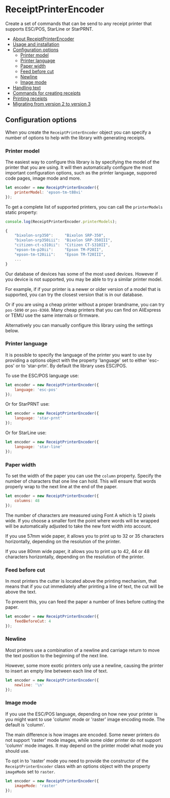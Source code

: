 # ReceiptPrinterEncoder

Create a set of commands that can be send to any receipt printer that supports ESC/POS, StarLine or StarPRNT.

- [About ReceiptPrinterEncoder](../README.md)
- [Usage and installation](usage.md)
- [Configuration options](configuration.md)
  - [Printer model](#printer-model)
  - [Printer language](#printer-language)
  - [Paper width](#paper-width)
  - [Feed before cut](#feed-before-cut)
  - [Newline](#newline)
  - [Image mode](#image-mode)
- [Handling text](text.md)
- [Commands for creating receipts](commands.md)
- [Printing receipts](printing.md)
- [Migrating from version 2 to version 3](changes.md)

## Configuration options

When you create the `ReceiptPrinterEncoder` object you can specify a number of options to help with the library with generating receipts. 


### Printer model

The easiest way to configure this library is by specifying the model of the printer that you are using. It will then automatically configure the most important configuration options, such as the printer language, suppored code pages, image mode and more.

```js
let encoder = new ReceiptPrinterEncoder({ 
    printerModel: 'epson-tm-t88vi'
});
```

To get a complete list of supported printers, you can call the `printerModels` static property:

```js
console.log(ReceiptPrinterEncoder.printerModels);

{
    "bixolon-srp350":     "Bixolon SRP-350",
    "bixolon-srp350iii":  "Bixolon SRP-350III",
    "citizen-ct-s310ii":  "Citizen CT-S310II",
    "epson-tm-p20ii":     "Epson TM-P20II",
    "epson-tm-t20iii":    "Epson TM-T20III",
    ...
}
```

Our database of devices has some of the most used devices. However if you device is not supported, you may be able to try a similar printer model. 

For example, if if your printer is a newer or older version of a model that is supported, you can try the closest version that is in our database.

Or if you are using a cheap printer without a proper brandname, you can try `pos-5890` or `pos-8360`. Many cheap printers that you can find on AliExpress or TEMU use the same internals or firmware. 

Alternatively you can manually configure this library using the settings below.


### Printer language

It is possible to specify the language of the printer you want to use by providing a options object with the property 'language' set to either 'esc-pos' or to 'star-prtn'. By default the library uses ESC/POS.

To use the ESC/POS language use:

```js
let encoder = new ReceiptPrinterEncoder({ 
    language: 'esc-pos'
});
```

Or for StarPRNT use:

```js
let encoder = new ReceiptPrinterEncoder({ 
    language: 'star-prnt'
});
```

Or for StarLine use:

```js
let encoder = new ReceiptPrinterEncoder({ 
    language: 'star-line'
});
```

### Paper width

To set the width of the paper you can use the `column` property. Specify the number of characters that one line can hold. This will ensure that words properly wrap to the next line at the end of the paper. 

```js
let encoder = new ReceiptPrinterEncoder({
    columns: 48
});
```

The number of characters are measured using Font A which is 12 pixels wide. If you choose a smaller font the point where words will be wrapped will be automatically adjusted to take the new font width into account.

If you use 57mm wide paper, it allows you to print up to 32 or 35 characters horizontally, depending on the resolution of the printer.

If you use 80mm wide paper, it allows you to print up to 42, 44 or 48 characters horizontally, depending on the resolution of the printer.

### Feed before cut

In most printers the cutter is located above the printing mechanism, that means that if you cut immediately after printing a line of text, the cut will be above the text. 

To prevent this, you can feed the paper a number of lines before cutting the paper.

```js
let encoder = new ReceiptPrinterEncoder({
    feedBeforeCut: 4
});
```

### Newline

Most printers use a combination of a newline and carriage return to move the text position to the beginning of the next line. 

However, some more exotic printers only use a newline, causing the printer to insert an empty line between each line of text.

```js
let encoder = new ReceiptPrinterEncoder({
    newline: '\n'
});
```

### Image mode

If you use the ESC/POS language, depending on how new your printer is you might want to use 'column' mode or 'raster' image encoding mode. The default is 'column'. 

The main difference is how images are encoded. Some newer printers do not support 'raster' mode images, while some older printer do not support 'column' mode images. It may depend on the printer model what mode you should use.

To opt in to 'raster' mode you need to provide the constructor of the `ReceiptPrinterEncoder` class with an options object with the property `imageMode` set to `raster`.

```js
let encoder = new ReceiptPrinterEncoder({ 
    imageMode: 'raster' 
});
```
